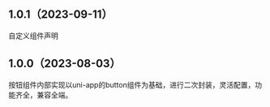 ## 1.0.1（2023-09-11）
自定义组件声明
## 1.0.0（2023-08-03）
按钮组件内部实现以uni-app的button组件为基础，进行二次封装，灵活配置，功能齐全，兼容全端。
